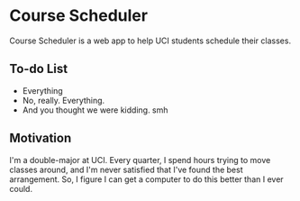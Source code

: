 Course Scheduler
================

Course Scheduler is a web app to help UCI students schedule their classes.

To-do List
----------

* Everything
* No, really. Everything.
* And you thought we were kidding. smh

Motivation
----------

I'm a double-major at UCI. Every quarter, I spend hours trying to move classes around, and I'm never satisfied that I've found the best arrangement. So, I figure I can get a computer to do this better than I ever could.
